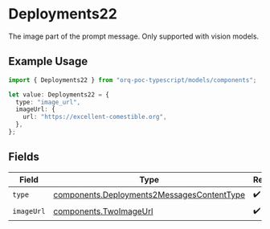 # Deployments22

The image part of the prompt message. Only supported with vision models.

## Example Usage

```typescript
import { Deployments22 } from "orq-poc-typescript/models/components";

let value: Deployments22 = {
  type: "image_url",
  imageUrl: {
    url: "https://excellent-comestible.org",
  },
};
```

## Fields

| Field                                                                                                    | Type                                                                                                     | Required                                                                                                 | Description                                                                                              |
| -------------------------------------------------------------------------------------------------------- | -------------------------------------------------------------------------------------------------------- | -------------------------------------------------------------------------------------------------------- | -------------------------------------------------------------------------------------------------------- |
| `type`                                                                                                   | [components.Deployments2MessagesContentType](../../models/components/deployments2messagescontenttype.md) | :heavy_check_mark:                                                                                       | N/A                                                                                                      |
| `imageUrl`                                                                                               | [components.TwoImageUrl](../../models/components/twoimageurl.md)                                         | :heavy_check_mark:                                                                                       | N/A                                                                                                      |